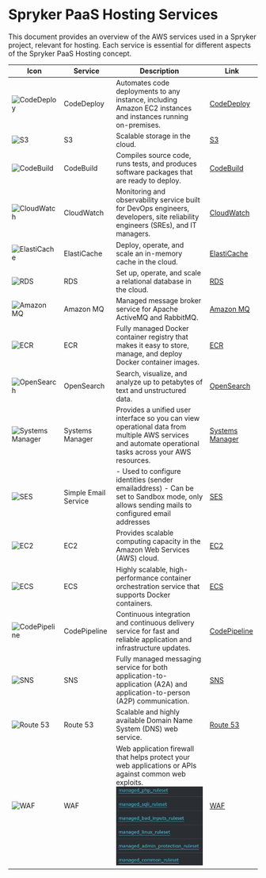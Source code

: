 # Spryker PaaS Hosting Services

This document provides an overview of the AWS services used in a Spryker project, relevant for hosting. Each service is essential for different aspects of the Spryker PaaS Hosting concept.

| Icon                                                                                                                                 | Service              | Description                                                                                                                                             | Link                                                                                                                                                                                                                             |
|--------------------------------------------------------------------------------------------------------------------------------------|----------------------|---------------------------------------------------------------------------------------------------------------------------------------------------------|----------------------------------------------------------------------------------------------------------------------------------------------------------------------------------------------------------------------------------|
| ![CodeDeploy](https://d1idiovbex4hy4.cloudfront.net/icon/dc0ee5098cd676b9e0ff0ef4efe08836-ba08f633d12059af0acd90ac4404af86.svg)      | CodeDeploy           | Automates code deployments to any instance, including Amazon EC2 instances and instances running on-premises.                                           | [CodeDeploy](https://eu-central-1.console.aws.amazon.com/codesuite/codedeploy/deployments?region=eu-central-1&deployments-meta=eyJmIjp7InRleHQiOiIifSwicyI6e30sIm4iOjUwLCJpIjowfQ)                                               |
| ![S3](https://d1idiovbex4hy4.cloudfront.net/icon/c0828e0381730befd1f7a025057c74fb-43acc0496e64afba82dbc9ab774dc622.svg)              | S3                   | Scalable storage in the cloud.                                                                                                                          | [S3](https://eu-central-1.console.aws.amazon.com/s3/home?region=eu-central-1#)                                                                                                                                                   |
| ![CodeBuild](https://d1idiovbex4hy4.cloudfront.net/icon/13ee531096ccb4384d55f6b7cc66572b-9f8463d77a472721923c47b01f973d59.svg)       | CodeBuild            | Compiles source code, runs tests, and produces software packages that are ready to deploy.                                                              | [CodeBuild](https://eu-central-1.console.aws.amazon.com/codesuite/codebuild/home?region=eu-central-1#)                                                                                                                           |
| ![CloudWatch](https://d1idiovbex4hy4.cloudfront.net/icon/8f57ebd825a828e205b2dde223ba17e4-6af63a22dc297f8041286760ee8cd2c9.svg)      | CloudWatch           | Monitoring and observability service built for DevOps engineers, developers, site reliability engineers (SREs), and IT managers.                        | [CloudWatch](https://eu-central-1.console.aws.amazon.com/cloudwatch/home?region=eu-central-1#home:)                                                                                                                              |
| ![ElastiCache](https://d1idiovbex4hy4.cloudfront.net/icon/23141cdce797eeb2bd54bba0e4e0968a-0394201dd8bdedfed719d44ff6a4c69b.svg)     | ElastiCache          | Deploy, operate, and scale an in-memory cache in the cloud.                                                                                             | [ElastiCache](https://eu-central-1.console.aws.amazon.com/elasticache/home?region=eu-central-1#/)                                                                                                                                |
| ![RDS](https://d1idiovbex4hy4.cloudfront.net/icon/1d374ed2a6bcf601d7bfd4fc3dfd3b5d-c9f69416d978016b3191175f35e59226.svg)             | RDS                  | Set up, operate, and scale a relational database in the cloud.                                                                                          | [RDS](https://eu-central-1.console.aws.amazon.com/rds/home?region=eu-central-1#)                                                                                                                                                 |
| ![Amazon MQ](https://d1idiovbex4hy4.cloudfront.net/icon/fbb6dfa8b3977184f170cc09442110d6-d925e664173507ede09f372672e53578.svg)       | Amazon MQ            | Managed message broker service for Apache ActiveMQ and RabbitMQ.                                                                                        | [Amazon MQ](https://eu-central-1.console.aws.amazon.com/amazon-mq/home?region=eu-central-1#/)                                                                                                                                    |
| ![ECR](https://d1idiovbex4hy4.cloudfront.net/icon/de7db04805a33606a40b897578543648-c0174badf433f1e0148e43426ae8e43a.svg)             | ECR                  | Fully managed Docker container registry that makes it easy to store, manage, and deploy Docker container images.                                        | [ECR](https://eu-central-1.console.aws.amazon.com/ecr/private-registry/repositories?region=eu-central-1)                                                                                                                         |
| ![OpenSearch](https://d1idiovbex4hy4.cloudfront.net/icon/18897dcfce6a4e7ae63a3baeed443c48-7724698ecde95174b630cef10d8335c2.svg)      | OpenSearch           | Search, visualize, and analyze up to petabytes of text and unstructured data.                                                                           | [OpenSearch](https://eu-central-1.console.aws.amazon.com/aos/home?region=eu-central-1#opensearch/dashboard)                                                                                                                      |
| ![Systems Manager](https://d1idiovbex4hy4.cloudfront.net/icon/b5c87c140628d6200f5ffeae85895b67-eed4319c5eaa4b84741dd26adcad7c1a.svg) | Systems Manager      | Provides a unified user interface so you can view operational data from multiple AWS services and automate operational tasks across your AWS resources. | [Systems Manager](https://eu-central-1.console.aws.amazon.com/systems-manager/home?region=eu-central-1#)                                                                                                                         |
| ![SES](https://d1idiovbex4hy4.cloudfront.net/icon/f2b32bda85a5a4a613eb47fb01c57ce3-2b4a0b6e3c7d785e7e0d22f5d540dce9.svg)   | Simple Email Service | - Used to configure identities (sender emailaddress) - Can be set to Sandbox mode, only allows sending mails to configured email addresses              | [SES](https://eu-central-1.console.aws.amazon.com/ses/home?region=eu-central-1)                                                                                                                                                  |
| ![EC2](https://d1idiovbex4hy4.cloudfront.net/icon/d88319dfa5d204f019b4284149886c59-7d586ea82f792b61a8c87de60565133d.svg)                                                  | EC2                  | Provides scalable computing capacity in the Amazon Web Services (AWS) cloud.                                                                            | [EC2](https://eu-central-1.console.aws.amazon.com/ec2/home?region=eu-central-1#Home:)                                                                                                                                            |
| ![ECS](https://d1idiovbex4hy4.cloudfront.net/icon/2eb2930111864beeb409e946751215b1-3ecb316865dc77cffc9cd77eed455da2.svg)                                                  | ECS                  | Highly scalable, high-performance container orchestration service that supports Docker containers.                                                      | [ECS](https://eu-central-1.console.aws.amazon.com/ecs/v2/clusters?region=eu-central-1)                                                                                                                                           |
| ![CodePipeline](https://d1idiovbex4hy4.cloudfront.net/icon/59874d8b5a9e702e16641126cc15e561-8137f94920dd8639de205d20e8e72ad6.svg)                                         | CodePipeline         | Continuous integration and continuous delivery service for fast and reliable application and infrastructure updates.                                    | [CodePipeline](https://eu-central-1.console.aws.amazon.com/codesuite/codepipeline/pipelines?region=eu-central-1&pipelines-meta=eyJmIjp7InRleHQiOiIifSwicyI6eyJwcm9wZXJ0eSI6InVwZGF0ZWQiLCJkaXJlY3Rpb24iOi0xfSwibiI6MzAsImkiOjB9) |
| ![SNS](https://d1idiovbex4hy4.cloudfront.net/icon/6002c6713f40e8a35d365605542e72b0-03c2386fb392e0d689e45d9b4f683a8d.svg)                                                  | SNS                  | Fully managed messaging service for both application-to-application (A2A) and application-to-person (A2P) communication.                                | [SNS](https://eu-central-1.console.aws.amazon.com/sns/v3/home?region=eu-central-1#/homepage)                                                                                                                                     |
| ![Route 53](https://d1idiovbex4hy4.cloudfront.net/icon/f5d2c00d40914bff4f82f29f9ef768bc-53a84099cf556710383a52b4612a8612.svg)                                             | Route 53             | Scalable and highly available Domain Name System (DNS) web service.                                                                                     | [Route 53](https://us-east-1.console.aws.amazon.com/route53/v2/home?region=eu-central-1#Dashboard)                                                                                                                               |
| ![WAF](https://d1idiovbex4hy4.cloudfront.net/icon/47342d1bee153385294760bddb8a7f49-049868fe370f260d7efa3170efb113c3.svg)                                                  | WAF                  | Web application firewall that helps protect your web applications or APIs against common web exploits. ![2024-09-17_16-31.png](2024-09-17_16-31.png)                                                 | [WAF](https://us-east-1.console.aws.amazon.com/wafv2/homev2/home?region=eu-central-1#/)                                                                                                                                          |
